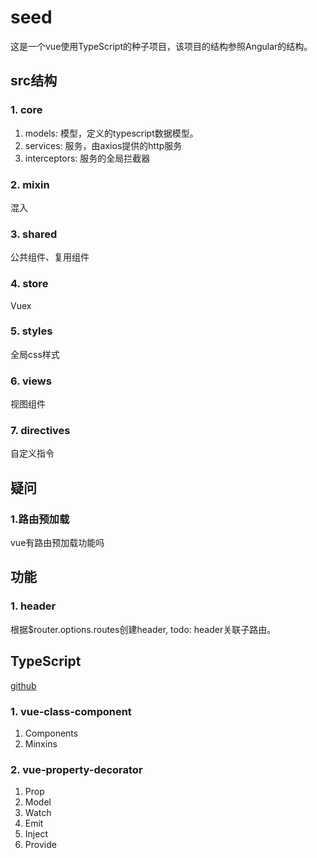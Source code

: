 # seed
这是一个vue使用TypeScript的种子项目，该项目的结构参照Angular的结构。

## src结构
### 1. core
1. models: 模型，定义的typescript数据模型。
2. services: 服务，由axios提供的http服务
3. interceptors: 服务的全局拦截器
### 2. mixin
混入
### 3. shared
公共组件、复用组件
### 4. store
Vuex
### 5. styles
全局css样式
### 6. views
视图组件
### 7. directives
自定义指令

## 疑问
### 1.路由预加载
vue有路由预加载功能吗

## 功能
### 1. header
根据$router.options.routes创建header, 
todo: header关联子路由。

## TypeScript
[github](https://github.com/kaorun343/vue-property-decorator)
### 1. vue-class-component
1. Components
2. Minxins
### 2. vue-property-decorator
1. Prop
2. Model
3. Watch
4. Emit
5. Inject
6. Provide